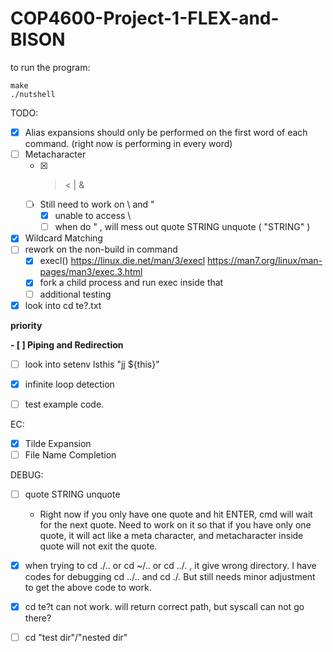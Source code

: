 # COP4600-Project-1-FLEX-and-BISON

to run the program:
```
make
./nutshell
```

TODO:

- [x] Alias expansions should only be performed on the first word of each command. (right now is performing in every word)
- [ ] Metacharacter
    - [x] > < | &
    - [ ] Still need to work on \ and "
        - [x] unable to access \
        - [ ] when do " , will mess out quote STRING unquote ( "STRING" )
- [x] Wildcard Matching
- [ ] rework on the non-build in command
    - [x] execl() https://linux.die.net/man/3/execl https://man7.org/linux/man-pages/man3/exec.3.html
    - [x] fork a child process and run exec inside that
    - [ ] additional testing
- [x] look into cd te?.txt

**priority**

**- [ ] Piping and Redirection**
- [ ] look into setenv lsthis "jj ${this}"
- [x] infinite loop detection
- [ ] test example code.


EC:
- [x] Tilde Expansion
- [ ] File Name Completion

DEBUG:
- [ ] quote STRING unquote
    - Right now if you only have one quote and hit ENTER, cmd will wait for the next quote. Need to work on it so that if you have only one quote, it will act like a meta character, and metacharacter inside quote will not exit the quote. 
- [x] when trying to cd ./.. or cd ~/.. or cd ../. , it give wrong directory. I have codes for debugging cd ../.. and cd ./. But still needs minor adjustment to get the above code to work.  
- [x] cd te?t can not work. will return correct path, but syscall can not go there?
- [ ] cd "test dir"/"nested dir"


